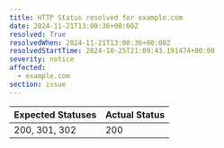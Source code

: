 ```yaml
---
title: HTTP Status resolved for example.com
date: 2024-11-21T13:00:36+00:00Z
resolved: True
resolvedWhen: 2024-11-21T13:00:36+00:00Z
resolvedStartTime: 2024-10-25T21:09:43.191474+00:00
severity: notice
affected:
  - example.com
section: issue
---
```


| Expected Statuses | Actual Status  |
|-------------------|----------------|
| 200, 301, 302 | 200 |
